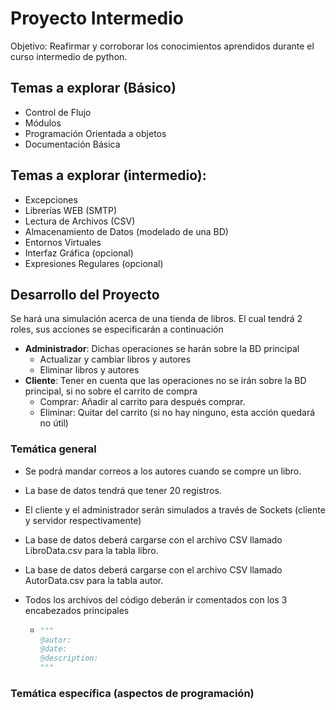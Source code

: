 # Proyecto Intermedio

Objetivo: Reafirmar y corroborar los conocimientos aprendidos durante el curso intermedio de python.

## Temas a explorar (Básico)

- Control de Flujo
- Módulos
- Programación Orientada a objetos
- Documentación Básica



## Temas a explorar (intermedio):

- Excepciones
- Librerías WEB (SMTP)
- Lectura de Archivos (CSV)
- Almacenamiento de Datos (modelado de una BD)
- Entornos Virtuales
- Interfaz Gráfica (opcional)
- Expresiones Regulares (opcional)



## Desarrollo del Proyecto

Se hará una simulación acerca de una tienda de libros. El cual tendrá 2 roles, sus acciones se especificarán a continuación

- **Administrador**: Dichas operaciones se harán sobre la BD principal
  - Actualizar y cambiar libros y autores
  - Eliminar libros y autores
- **Cliente**: Tener en cuenta que las operaciones no se irán sobre la BD principal, si no sobre el carrito de compra
  - Comprar: Añadir al carrito para después comprar.
  - Eliminar: Quitar del carrito (si no hay ninguno, esta acción quedará no útil)

### Temática general

- Se podrá mandar correos a los autores cuando se compre un libro.

- La base de datos tendrá que tener 20 registros.

- El cliente y el administrador serán simulados a través de Sockets (cliente y servidor respectivamente)

- La base de datos deberá cargarse con el archivo CSV llamado LibroData.csv para la tabla libro.

- La base de datos deberá cargarse con el archivo CSV llamado AutorData.csv para la tabla autor.

- Todos los archivos del código deberán ir comentados con los 3 encabezados principales

  - ```python
    """
    @autor:
    @date:
    @description:
    """
    ```





### Temática específica (aspectos de programación)